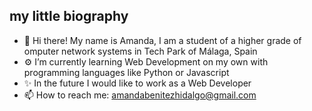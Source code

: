 ## my little biography

- 👋 Hi there! My name is Amanda, I am a student of a higher grade of omputer network systems in Tech Park of Málaga, Spain
- ⚙️ I’m currently learning Web Development on my own with programming languages like Python or Javascript 
- ✨ In the future I would like to work as a Web Developer
- 📫 How to reach me: amandabenitezhidalgo@gmail.com
